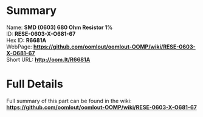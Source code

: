 
Summary
=================
  
Name: __SMD (0603) 680 Ohm Resistor 1%__    
ID: __RESE-0603-X-O681-67__   
Hex ID: __R6681A__   
WebPage: __https://github.com/oomlout/oomlout-OOMP/wiki/RESE-0603-X-O681-67__   
Short URL: __http://oom.lt/R6681A__   

Full Details
==========================
Full summary of this part can be found in the wiki:   
__https://github.com/oomlout/oomlout-OOMP/wiki/RESE-0603-X-O681-67__    

